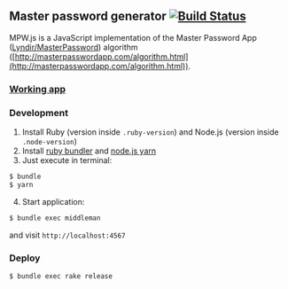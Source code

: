 ## Master password generator [![Build Status](https://travis-ci.org/le0pard/mpw.js.svg?branch=master)](https://travis-ci.org/le0pard/mpw.js)

MPW.js is a JavaScript implementation of the Master Password App ([Lyndir/MasterPassword](https://github.com/Lyndir/MasterPassword)) algorithm ([http://masterpasswordapp.com/algorithm.html](http://masterpasswordapp.com/algorithm.html)).

### [Working app](https://mpw.leopard.in.ua/)

### Development

1. Install Ruby (version inside `.ruby-version`) and Node.js (version inside `.node-version`)
2. Install [ruby bundler](http://bundler.io/) and [node.js yarn](https://yarnpkg.com/en/)
3. Just execute in terminal:

```bash
$ bundle
$ yarn
```
4. Start application:

```bash
$ bundle exec middleman
```

and visit `http://localhost:4567`

### Deploy

```bash
$ bundle exec rake release
```
